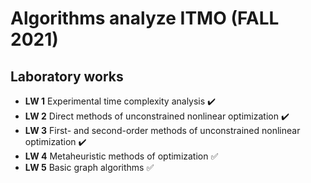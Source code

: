 # Algorithms analyze ITMO (FALL 2021)

## Laboratory works

* **LW 1** Experimental time complexity analysis :heavy_check_mark: 
* **LW 2** Direct methods of unconstrained nonlinear optimization :heavy_check_mark: 
* **LW 3** First- and second-order methods of unconstrained nonlinear optimization :heavy_check_mark:
* **LW 4** Metaheuristic methods of optimization :white_check_mark: 
* **LW 5** Basic graph algorithms :white_check_mark: 